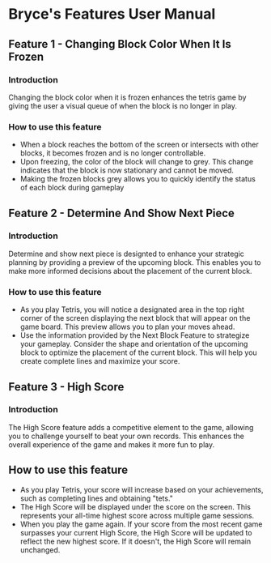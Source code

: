 # Bryce's Features User Manual

## Feature 1 - Changing Block Color When It Is Frozen

### Introduction

Changing the block color when it is frozen enhances the tetris game by giving the user a visual queue of when the block is no longer in play.

### How to use this feature

* When a block reaches the bottom of the screen or intersects with other blocks, it becomes frozen and is no longer controllable.
* Upon freezing, the color of the block will change to grey. This change indicates that the block is now stationary and cannot be moved.
* Making the frozen blocks grey allows you to quickly identify the status of each block during gameplay

## Feature 2 - Determine And Show Next Piece

### Introduction

Determine and show next piece is designted to enhance your strategic planning by providing a preview of the upcoming block. This enables you to make more informed decisions about the placement of the current block.

### How to use this feature

* As you play Tetris, you will notice a designated area in the top right corner of the screen displaying the next block that will appear on the game board. This preview allows you to plan your moves ahead.
* Use the information provided by the Next Block Feature to strategize your gameplay. Consider the shape and orientation of the upcoming block to optimize the placement of the current block. This will help you create complete lines and maximize your score.

## Feature 3 - High Score

### Introduction

The High Score feature adds a competitive element to the game, allowing you to challenge yourself to beat your own records. This enhances the overall experience of the game and makes it more fun to play.

## How to use this feature

* As you play Tetris, your score will increase based on your achievements, such as completing lines and obtaining "tets."
* The High Score will be displayed under the score on the screen. This represents your all-time highest score across multiple game sessions.
* When you play the game again. If your score from the most recent game surpasses your current High Score, the High Score will be updated to reflect the new highest score. If it doesn't, the High Score will remain unchanged.
